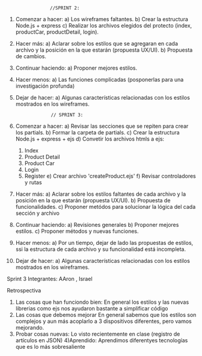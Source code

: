                     //SPRINT 2:
1. Comenzar a hacer:
a) Los wireframes faltantes.
b) Crear la estructura Node.js + express
c) Realizar los archivos elegidos del protecto (index, productCar, productDetail, login).

2. Hacer más:
a) Aclarar sobre los estilos que se agregaran en cada archivo y la posición en la que estarán (propuesta UX/UI).
b) Propuesta de cambios.

3. Continuar haciendo:
a) Proponer mejores estilos.

4. Hacer menos:
a) Las funciones complicadas (posponerlas para una investigación profunda)

5. Dejar de hacer:
a) Algunas características relacionadas con los estilos mostrados en los wireframes.


                    // SPRINT 3:
1. Comenzar a hacer:
a) Revisar las secciones que se repiten para crear los partials.
b) Formar la carpeta de partials.
c) Crear la estructura Node.js + express + ejs
d) Convetir los archivos htmls a ejs:
    1) Index
    2) Product Detail
    3) Product Car
    4) Login
    5) Register
e) Crear archivo 'createProduct.ejs'
f) Revisar controladores y rutas

2. Hacer más:
a) Aclarar sobre los estilos faltantes de cada archivo y la posición en la que estarán (propuesta UX/UI).
b) Propuesta de funcionalidades.
c) Proponer metódos para solucionar la lógica del cada sección y archivo

3. Continuar haciendo:
a) Revisiones generales
b) Proponer mejores estilos.
c) Proponer métodos y nuevas funciones.


4. Hacer menos:
a) Por un tiempo, dejar de lado las propuestas de estilos, ssi la estructura de cada archivo y su funcionalidad está incompleta.

5. Dejar de hacer:
a) Algunas características relacionadas con los estilos mostrados en los wireframes.

Sprint 3
Integrantes: AAron  , Israel

Retrospectiva

1) Las cosas que han funciondo bien:
    En general los estilos y las nuevas librerias como ejs nos ayudaron bastante a simplificar código
2) Las cosas que debemos mejorar
    En general sabemos que los estilos son complejos y aun más acoplarlo a 3 dispositivos diferentes, pero vamos mejorando.
3) Probar cosas nuevas:
    Lo visto recientemente en clase (registro de artículos en JSON)
4)Aprendido:
    Aprendimos diferentyes tecnologías que es lo más sobresaliente            
